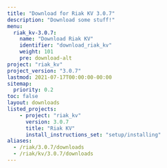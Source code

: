 ```yaml
---
title: "Download for Riak KV 3.0.7"
description: "Download some stuff!"
menu:
  riak_kv-3.0.7:
    name: "Download Riak KV"
    identifier: "download_riak_kv"
    weight: 101
    pre: download-alt
project: "riak_kv"
project_version: "3.0.7"
lastmod: 2021-07-17T00:00:00-00:00
sitemap:
  priority: 0.2
toc: false
layout: downloads
listed_projects:
    - project: "riak_kv"
      version: 3.0.7
      title: "Riak KV"
      install_instructions_set: "setup/installing"
aliases:
  - /riak/3.0.7/downloads
  - /riak/kv/3.0.7/downloads
---
```


